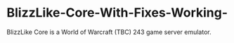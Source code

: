 # BlizzLike-Core-With-Fixes-Working-
BlizzLike Core is a World of Warcraft (TBC) 243 game server emulator.
